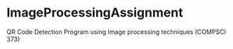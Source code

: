 # ImageProcessingAssignment
QR Code Detection Program using Image processing techniques (COMPSCI 373)
